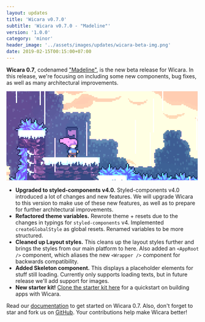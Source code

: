 ```yaml
---
layout: updates
title: 'Wicara v0.7.0'
subtitle: 'Wicara v0.7.0 - "Madeline"'
version: '1.0.0'
category: 'minor'
header_image: '../assets/images/updates/wicara-beta-img.png'
date: 2019-02-15T00:15:00+07:00
---
```


**Wicara 0.7**, codenamed ["Madeline"](https://celestegame.wikia.com/wiki/Madeline), is the new beta release for Wicara. In this release, we're focusing on including some new components, bug fixes, as well as many architectural improvements.

![Madeline](../assets/images/updates/wicara-0.7-madeline.gif)

- **Upgraded to styled-components v4.0.** Styled-components v4.0 introduced a lot of changes and new features. We will upgrade Wicara to this version to make use of these new features, as well as to prepare for further architectural improvements.
- **Refactored theme variables.** Rewrote theme + resets due to the changes in typings for `styled-components` v4. Implemented `createGlobalStyle` as global resets. Renamed variables to be more structured.
- **Cleaned up Layout styles.** This cleans up the layout styles further and brings the styles from our main platform to here. Also added an `<AppRoot />` component, which aliases the new `<Wrapper />` component for backwards compatibility.
- **Added Skeleton component.** This displays a placeholder elements for stuff still loading. Currently only supports loading texts, but in future release we'll add support for images.
- **New starter kit!** [Clone the starter kit here](https://github.com/kata-ai/wicara-starter) for a quickstart on building apps with Wicara.

Read our [documentation](https://wicara-storybook.netlify.com) to get started on Wicara 0.7. Also, don't forget to star and fork us on [GitHub](https://github.com/kata-ai/wicara). Your contributions help make Wicara better!
